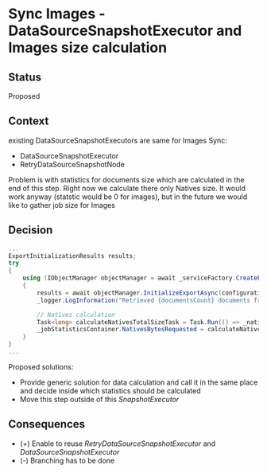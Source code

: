 # Sync Images - DataSourceSnapshotExecutor and Images size calculation

## Status

Proposed

## Context

existing DataSourceSnapshotExecutors are same for Images Sync:

+ DataSourceSnapshotExecutor
+ RetryDataSourceSnapshotNode

Problem is with statistics for documents size which are calculated in the end of this step. Right now we calculate there only Natives size. It would work anyway (statstic would be 0 for images), but in the future we would like to gather job size for Images

## Decision

```csharp
...
ExportInitializationResults results;
try
{
    using (IObjectManager objectManager = await _serviceFactory.CreateProxyAsync<IObjectManager>().ConfigureAwait(false))
    {
        results = await objectManager.InitializeExportAsync(configuration.SourceWorkspaceArtifactId, queryRequest, 1).ConfigureAwait(false);
        _logger.LogInformation("Retrieved {documentsCount} documents from saved search.", results.RecordCount);

        // Natives calculation
        Task<long> calculateNativesTotalSizeTask = Task.Run(() => _nativeFileRepository.CalculateNativesTotalSizeAsync(configuration.SourceWorkspaceArtifactId, queryRequest), token);
        _jobStatisticsContainer.NativesBytesRequested = calculateNativesTotalSizeTask;
    }
}
...
```

Proposed solutions:

+ Provide generic solution for data calculation and call it in the same place and decide inside which statistics should be calculated
+ Move this step outside of this _SnapshotExecutor_

## Consequences

+ (+) Enable to reuse _RetryDataSourceSnapshotExecutor_ and _DataSourceSnapshotExecutor_
+ (-) Branching has to be done

